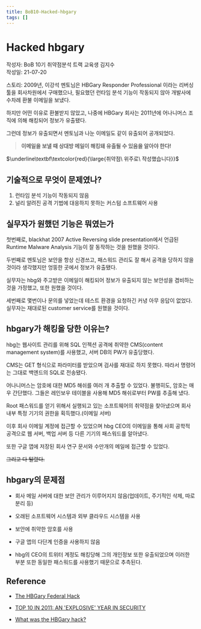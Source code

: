 ```yaml
---
title: BoB10-Hacked-hbgary
tags: []
---
```


# Hacked hbgary
작성자: BoB 10기 취약점분석 트랙 교육생 김지수  
작성일: 21-07-20

스토리: 2009년, 이강석 멘토님은 HBGary Responder Professional 이라는 리버싱 툴을 회사차원에서 구매했으나, 필요했던 런타임 분석 기능이 작동되지 않아 개발사에 수차례 환불 이메일을 보냈다.

하지만 어떤 이유로 환불받지 않았고, 나중에 HBGary 회사는 2011년에 어나니머스 조직에 의해 해킹되어 정보가 유출됐다.

그런데 정보가 유출되면서 멘토님과 나눈 이메일도 같이 유출되어 공개되었다.

> **이메일을 보낼 때 상대방 메일이 해킹돼 유출될 수 있음을 알아야 한다!**

$\underline\textbf\textcolor{red}{\large{취약점\ 위주로\ 작성했습니다}}$  

## 기술적으로 무엇이 문제였나?

1. 런타임 분석 기능이 작동되지 않음
2. 널리 알려진 공격 기법에 대응하지 못하는 커스텀 소프트웨어 사용 

## 실무자가 원했던 기능은 뭐였는가

첫번째로, blackhat 2007 Active Reversing slide
presentation에서 언급된 Runtime Malware Analysis 기능이 잘 동작하는 것을 원했을 것이다.

두번째로 멘토님은 보안을 항상 신경쓰고, 패스워드 관리도 잘 해서 공격을 당하지 않을 것이라 생각했지만 엉뚱한 곳에서 정보가 유출됐다.

실무자는 hbg와 주고받은 이메일이 해킹되어 정보가 유출되지 않는 보안성을 겸비하는 것을 가정했고, 또한 원했을 것이다.

세번째로 몇번이나 문의를 넣었는데 테스트 환경을 요청하긴 커녕 아무 응답이 없었다. 실무자는 재대로된 customer service를 원했을 것이다.

## hbgary가 해킹을 당한 이유는?

hbg는 웹사이트 관리를 위해 SQL 인젝션 공격에 취약한 CMS(content management system)를 사용했고, 서버 DB의 PW가 유출당했다.

CMS는 GET 형식으로 파라미터를 받았으며 검사를 재대로 하지 못했다. 따라서 명령어는 그대로 백엔드의 SQL로 전송됐다.

어나니머스는 암호에 대한 MD5 해쉬를 여러 개 추출할 수 있었다. 불행히도, 암호는 매우 간단했다. 그들은 레인보우 테이블을 사용해 MD5 해쉬로부터 PW를 추출해 냈다.

Root 패스워드를 얻기 위해서 실행되고 있는 소프트웨어의 취약점을 찾아냈으며 회사 내부 특정 기기의 권한을 획득했다.(이메일 서버)

이후 회사 이메일 계정에 접근할 수 있었으며 hbg CEO의 이메일을 통해 사회 공학적 공격으로 웹 서버, 백업 서버 등 다른 기기의 패스워드를 알아냈다.

또한 구글 앱에 저장된 회사 연구 문서와 수만개의 메일에 접근할 수 있었다.


~~그리고 다 털렸다.~~

## hbgary의 문제점

* 회사 메일 서버에 대한 보안 관리가 이루어지지 않음(업데이트, 주기적인 삭제, 따로 분리 등)

* 오래된 소프트웨어 시스템과 외부 클라우드 시스템을 사용

* 보안에 취약한 암호를 사용

* 구글 앱의 다단계 인증을 사용하지 않음

* hbg의 CEO의 트위터 계정도 해킹당해 그의 개인정보 또한 유출되었으며 이러한 부분 또한 동일한 패스워드를 사용했기 때문으로 추측된다.

## Reference
* [
The HBGary Federal Hack](https://dougvitale.wordpress.com/2012/01/13/the-hbgary-federal-hack/)

* [TOP 10 IN 2011: AN 'EXPLOSIVE' YEAR IN SECURITY](https://cert.ir/news/entry/11975?language_id=1)

* [What was the HBGary hack?](https://www.youtube.com/watch?v=VaJSSVQUfaw)
